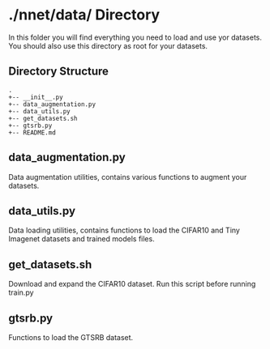 # ./nnet/data/ Directory

In this folder you will find everything you need to load and use yor datasets.
You should also use this directory as root for your datasets.

## Directory Structure
	.
	+-- __init__.py
	+-- data_augmentation.py
	+-- data_utils.py
	+-- get_datasets.sh
	+-- gtsrb.py
	+-- README.md

## data_augmentation.py

Data augmentation utilities, contains various functions to augment your datasets.

## data_utils.py

Data loading utilities, contains functions to load the CIFAR10 and Tiny Imagenet datasets and trained models files.

## get_datasets.sh

Download and expand the CIFAR10 dataset. Run this script before running train.py

## gtsrb.py

Functions to load the GTSRB dataset.




